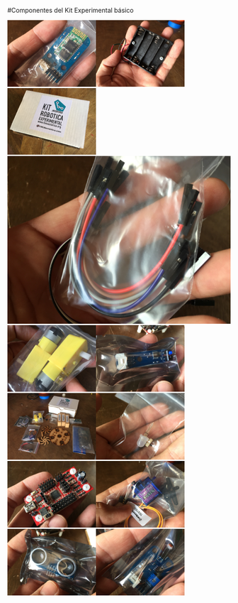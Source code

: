 #Componentes del Kit Experimental básico

<img src="BT.JPG" width="200"><img src="Batteries.JPG" width="200"><img src="Box.JPG" width="200"><img src="Cables1.JPG" width="Cables2.JPG" width="200"><img src="DCmotor.JPG" width="200"><img src="IR.JPG" width="200"><img src="Kit.JPG" width="200"><img src="LED.JPG" width="200"><img src="S4A EDU.JPG" width="200"><img src="Servo.JPG" width="200"><img src="Ultrasonic.JPG" width="200"><img src="light.JPG" width="200">
